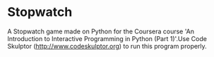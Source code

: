 # Stopwatch
A Stopwatch game made on Python for the Coursera course 'An Introduction to Interactive Programming in Python (Part 1)'.Use Code Skulptor (http://www.codeskulptor.org) to run this program properly.
